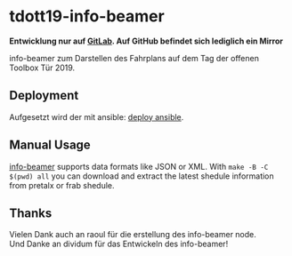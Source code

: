  tdott19-info-beamer
==============================

**Entwicklung nur auf [GitLab](https://gitlab.com/ToolboxBodensee/events/tdott19-info-beamer). Auf GitHub befindet sich lediglich ein Mirror**

info-beamer zum Darstellen des Fahrplans auf dem Tag der offenen Toolbox Tür 2019.

 Deployment
------------

Aufgesetzt wird der mit ansible: [deploy ansible](https://github.com/ToolboxBodensee/ansible_deploy_tdott_displays).


 Manual Usage
--------------
[info-beamer](https://info-beamer.com) supports data formats like JSON or XML. 
With ``make -B -C $(pwd) all`` you can download and extract the latest shedule information from pretalx or frab shedule.

 Thanks
--------
Vielen Dank auch an raoul für die erstellung des info-beamer node.<br/>
Und Danke an dividum für das Entwickeln des info-beamer!
